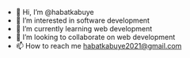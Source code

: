 - 👋 Hi, I’m @habatkabuye
- 👀 I’m interested in software development
- 🌱 I’m currently learning web development
- 💞️ I’m looking to collaborate on web development
- 📫 How to reach me 
habatkabuye2021@gmail.com

<!---
habatkabuye/habatkabuye is a ✨ special ✨ repository because its `README.md` (this file) appears on your GitHub profile.
You can click the Preview link to take a look at your changes.
--->
